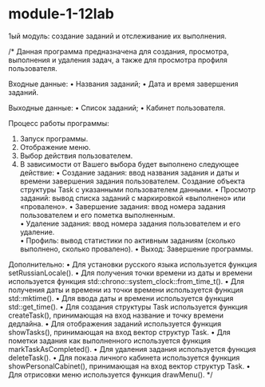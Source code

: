 # module-1-12lab
1ый модуль: создание заданий и отслеживание их выполнения.

/*
Данная программа предназначена для создания, просмотра, выполнения и удаления задач, а также для просмотра профиля пользователя.

Входные данные: 
• Названия заданий; 
• Дата и время завершения заданий.

Выходные данные:
• Список заданий;
• Кабинет пользователя.

Процесс работы программы: 
1. Запуск программы. 
2. Отображение меню. 
3. Выбор действия пользователем.
4. В зависимости от Вашего выбора будет выполнено следующее действие: 
• Создание задания: ввод названия задания и даты и времени завершения задания пользователем. Создание объекта структуры Task с указанными пользователем данными.
• Просмотр заданий: вывод списка заданий с маркировкой «выполнено» или «провалено».
• Завершение задания: ввод номера задания пользователем и его пометка выполненным.  
• Удаление задания: ввод номера задания пользователем и его удаление.     
• Профиль: вывод статистики по активным заданиям (сколько выполнено, сколько провалено).
• Выход: Завершение программы.

Дополнительно:
• Для установки русского языка используется функция setRussianLocale().
• Для получения точки времени из даты и времени используется функция std::chrono::system_clock::from_time_t(). 
• Для получения даты и времени из точки времени используется функция std::mktime(). 
• Для ввода даты и времени используется функция std::get_time().
• Для создания структуры Task используется функция createTask(), принимающая на вход название и точку времени дедлайна.
• Для отображения заданий используется функция showTasks(), принимающая на вход вектор структур Task. 
• Для пометки задания как выполненного используется функция markTaskAsCompleted(). 
• Для удаления задания используется функция deleteTask(). 
• Для показа личного кабинета используется функция showPersonalCabinet(), принимающая на вход вектор структур Task. 
• Для отрисовки меню используется функция drawMenu().
*/
